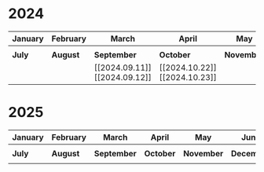 
# 2024

| **January** | **February** | **March**                        | **April**                        | **May**      | **June**     |
| ----------- | ------------ | -------------------------------- | -------------------------------- | ------------ | ------------ |
|             |              |                                  |                                  |              |              |
| **July**    | **August**   | **September**                    | **October**                      | **November** | **December** |
|             |              | [[2024.09.11]]<br>[[2024.09.12]] | [[2024.10.22]]<br>[[2024.10.23]] |              |              |

# 2025

| **January** | **February** | **March** | **April** | **May**  | **June** |
| ----------- | ------------ | --------- | --------- | -------- | -------- |
|             |              |           |           |          |          |
| **July**        | **August**       | **September** | **October**   | **November** | **December** |
|             |              |           |           |          |          |
